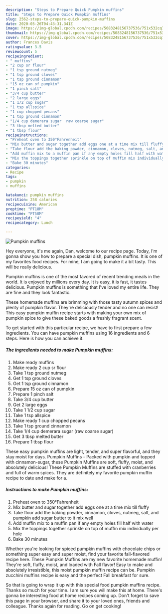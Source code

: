 ```yaml
---
description: "Steps to Prepare Quick Pumpkin muffins"
title: "Steps to Prepare Quick Pumpkin muffins"
slug: 2562-steps-to-prepare-quick-pumpkin-muffins
date: 2020-05-26T04:43:31.341Z
image: https://img-global.cpcdn.com/recipes/5083248156737536/751x532cq70/pumpkin-muffins-recipe-main-photo.jpg
thumbnail: https://img-global.cpcdn.com/recipes/5083248156737536/751x532cq70/pumpkin-muffins-recipe-main-photo.jpg
cover: https://img-global.cpcdn.com/recipes/5083248156737536/751x532cq70/pumpkin-muffins-recipe-main-photo.jpg
author: Frances Davis
ratingvalue: 3.5
reviewcount: 5
recipeingredient:
- " muffins"
- "2 cup sr flour"
- "1 tsp ground nutmeg"
- "1 tsp ground cloves"
- "1 tsp ground cinnamon"
- "15 oz can of pumpkin"
- "1 pinch salt"
- "3/4 cup butter"
- "2 large eggs"
- "1 1/2 cup sugar"
- "1 tsp allspice"
- "1 cup chopped pecans"
- "1 tsp ground cinnamon"
- "1/4 cup demerara sugar  raw coarse sugar"
- "3 tbsp melted butter"
- "1 tbsp flour"
recipeinstructions:
- "Preheat oven to 350°Fahrenheit"
- "Mix butter and sugar together add eggs one at a time mix till fluffy"
- "Take flour add the baking powder, cinnamon, cloves, nutmeg, salt, and pumpkin add sugar butter to it mix well"
- "Add muffin mix to a muffin pan if any empty holes fill half with water"
- "Mix the toppings together sprinkle on top of muffin mix individually per hole"
- "Bake 30 minutes"
categories:
- Recipe
tags:
- pumpkin
- muffins

katakunci: pumpkin muffins 
nutrition: 258 calories
recipecuisine: American
preptime: "PT18M"
cooktime: "PT50M"
recipeyield: "4"
recipecategory: Lunch

---
```



![Pumpkin muffins](https://img-global.cpcdn.com/recipes/5083248156737536/751x532cq70/pumpkin-muffins-recipe-main-photo.jpg)

Hey everyone, it's me again, Dan, welcome to our recipe page. Today, I'm gonna show you how to prepare a special dish, pumpkin muffins. It is one of my favorites food recipes. For mine, I am going to make it a bit tasty. This will be really delicious.

Pumpkin muffins is one of the most favored of recent trending meals in the world. It is enjoyed by millions every day. It is easy, it is fast, it tastes delicious. Pumpkin muffins is something that I've loved my entire life. They are fine and they look fantastic.

These homemade muffins are brimming with those tasty autumn spices and plenty of pumpkin flavor. They&#39;re deliciously tender and no one can resist! This easy pumpkin muffin recipe starts with making your own mix of pumpkin spice to give these baked goods a freshly fragrant scent.


To get started with this particular recipe, we have to first prepare a few ingredients. You can have pumpkin muffins using 16 ingredients and 6 steps. Here is how you can achieve it.

<!--inarticleads1-->

##### The ingredients needed to make Pumpkin muffins:

1. Make ready  muffins
1. Make ready 2 cup sr flour
1. Take 1 tsp ground nutmeg
1. Get 1 tsp ground cloves
1. Get 1 tsp ground cinnamon
1. Prepare 15 oz can of pumpkin
1. Prepare 1 pinch salt
1. Take 3/4 cup butter
1. Get 2 large eggs
1. Take 1 1/2 cup sugar
1. Take 1 tsp allspice
1. Make ready 1 cup chopped pecans
1. Take 1 tsp ground cinnamon
1. Take 1/4 cup demerara sugar  (raw coarse sugar)
1. Get 3 tbsp melted butter
1. Prepare 1 tbsp flour


These easy pumpkin muffins are light, tender, and super flavorful, and they stay moist for days. Pumpkin Muffins - Packed with pumpkin and topped with cinnamon-sugar, these Pumpkin Muffins are soft, fluffy, moist, and absolutely delicious! These Pumpkin Muffins are stuffed with cranberries and full of warm spices. They are definitely my favorite pumpkin muffin recipe to date and make for a. 

<!--inarticleads2-->

##### Instructions to make Pumpkin muffins:

1. Preheat oven to 350°Fahrenheit
1. Mix butter and sugar together add eggs one at a time mix till fluffy
1. Take flour add the baking powder, cinnamon, cloves, nutmeg, salt, and pumpkin add sugar butter to it mix well
1. Add muffin mix to a muffin pan if any empty holes fill half with water
1. Mix the toppings together sprinkle on top of muffin mix individually per hole
1. Bake 30 minutes


Whether you&#39;re looking for spiced pumpkin muffins with chocolate chips or something super easy and super moist, find your favorite fall-flavored recipe here. These Pumpkin Muffins are my new favorite homemade muffin! They&#39;re soft, fluffy, moist, and loaded with Fall flavor! Easy to make and absolutely irresistible, this moist pumpkin muffin recipe can be. Pumpkin zucchini muffins recipe is easy and the perfect Fall breakfast for sure. 

So that is going to wrap it up with this special food pumpkin muffins recipe. Thanks so much for your time. I am sure you will make this at home. There's gonna be interesting food at home recipes coming up. Don't forget to save this page in your browser, and share it to your loved ones, friends and colleague. Thanks again for reading. Go on get cooking!
